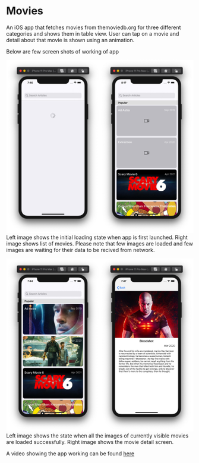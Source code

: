 # Movies
An iOS app that fetches movies from themoviedb.org for three different categories and shows them in table view. User can tap on a movie and detail about that movie is shown using an animation.

Below are few screen shots of working of app

![](1.jpg)
Left image shows the initial loading state when app is first launched. Right image shows list of movies. Please note that few images are loaded and few images are waiting for their data to be recived from network.

![](2.jpg)
Left image shows the state when all the images of currently visible movies are loaded successfully. Right image shows the movie detail screen.

A video showing the app working can be found [here](https://drive.google.com/open?id=1G8JIWnlpyWZ43km-QBz2Y1ui4QbtsavN)
